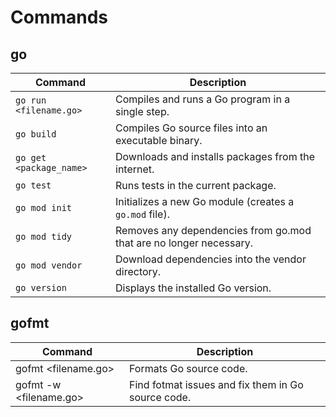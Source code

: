 # Commands

## go
| Command | Description |
|----|----|
| `go run <filename.go>` | Compiles and runs a Go program in a single step. |
| `go build` | Compiles Go source files into an executable binary. |
| `go get <package_name>` | Downloads and installs packages from the internet. |
| `go test` | Runs tests in the current package. |
| `go mod init` | Initializes a new Go module (creates a `go.mod` file). |
| `go mod tidy` | Removes any dependencies from go.mod that are no longer necessary. |
| `go mod vendor` | Download dependencies into the vendor directory. |
| `go version` | Displays the installed Go version. |

## gofmt
| Command | Description |
|----|----|
| gofmt <filename.go> | Formats Go source code. |
| gofmt -w <filename.go> | Find fotmat issues and fix them in Go source code. |
